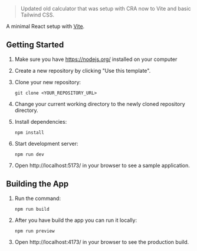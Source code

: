 > Updated old calculator that was setup with CRA now to Vite and basic Tailwind CSS.

A minimal React setup with [Vite](https://vitejs.dev/guide/static-deploy.html).

## Getting Started

1. Make sure you have https://nodejs.org/ installed on your computer
2. Create a new repository by clicking "Use this template".
3. Clone your new repository:

   `git clone <YOUR_REPOSITORY_URL>`

4. Change your current working directory to the newly cloned repository directory.
5. Install dependencies:

   `npm install`

6. Start development server:

   `npm run dev`

7. Open http://localhost:5173/ in your browser to see a sample application.

## Building the App

1. Run the command:

   `npm run build`

2. After you have build the app you can run it locally:

   `npm run preview`

3. Open http://localhost:4173/ in your browser to see the production build.
